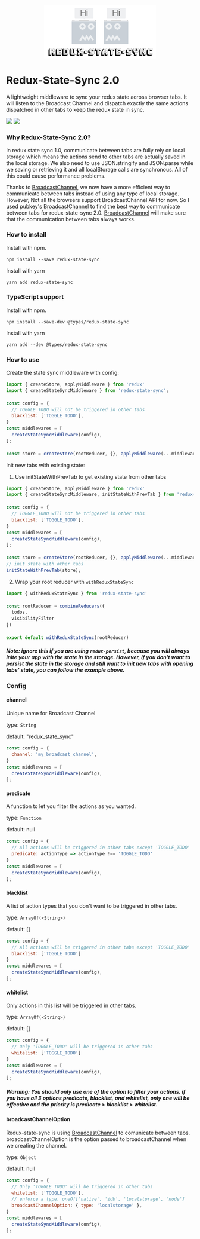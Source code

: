 <p align="center">
  <a href="https://github.com/AOHUA/redux-state-sync">
    <img src="./logo.png" width="300px" />
  </a>
</p>

# Redux-State-Sync 2.0

A lightweight middleware to sync your redux state across browser tabs. It will listen to the Broadcast Channel and dispatch exactly the same actions dispatched in other tabs to keep the redux state in sync.


[<img src="https://img.shields.io/travis/AOHUA/redux-state-sync.svg">](https://travis-ci.org/AOHUA/redux-state-sync)
[<img src="https://img.shields.io/npm/dm/redux-state-sync.svg">](https://www.npmjs.com/package/redux-state-sync)

### Why Redux-State-Sync 2.0?
In redux state sync 1.0, communicate between tabs are fully rely on local storage which means the actions send to other tabs are actually saved in the local storage. We also need to use JSON.stringify and JSON.parse while we saving or retrieving it and all localStorage calls are synchronous. All of this could cause performance problems.

Thanks to [BroadcastChannel](https://developer.mozilla.org/en-US/docs/Web/API/Broadcast_Channel_API), we now have a more efficient way to communicate between tabs instead of using any type of local storage. However, Not all the browsers support BroadcastChannel API for now. So I used pubkey's [BroadcastChannel](https://github.com/pubkey/broadcast-channel) to find the best way to communicate between tabs for redux-state-sync 2.0. [BroadcastChannel](https://github.com/pubkey/broadcast-channel) will make sure that the communication between tabs always works.

### How to install

Install with npm.

```
npm install --save redux-state-sync
```
Install with yarn
```
yarn add redux-state-sync
```

### TypeScript support
Install with npm.

```
npm install --save-dev @types/redux-state-sync
```
Install with yarn
```
yarn add --dev @types/redux-state-sync
```


### How to use

Create the state sync middleware with config:


```javascript
import { createStore, applyMiddleware } from 'redux'
import { createStateSyncMiddleware } from 'redux-state-sync';

const config = {
  // TOGGLE_TODO will not be triggered in other tabs
  blacklist: ['TOGGLE_TODO'],
}
const middlewares = [
  createStateSyncMiddleware(config),
];
 
const store = createStore(rootReducer, {}, applyMiddleware(...middlewares));
```

Init new tabs with existing state:

1. Use initStateWithPrevTab to get existing state from other tabs
```javascript
import { createStore, applyMiddleware } from 'redux'
import { createStateSyncMiddleware, initStateWithPrevTab } from 'redux-state-sync';

const config = {
  // TOGGLE_TODO will not be triggered in other tabs
  blacklist: ['TOGGLE_TODO'],
}
const middlewares = [
  createStateSyncMiddleware(config),
];
 
const store = createStore(rootReducer, {}, applyMiddleware(...middlewares));
// init state with other tabs
initStateWithPrevTab(store);
```
2. Wrap your root reducer with `withReduxStateSync`
```javascript
import { withReduxStateSync } from 'redux-state-sync'
 
const rootReducer = combineReducers({
  todos,
  visibilityFilter
})

export default withReduxStateSync(rootReducer)
```

##### Note: ignore this if you are using `redux-persist`, because you will always inite your app with the state in the storage. However, if you don't want to persist the state in the storage and still want to init new tabs with opening tabs' state, you can follow the example above.

### Config
#### channel
Unique name for Broadcast Channel

type: `String`

default: "redux_state_sync"

```javascript
const config = {
  channel: 'my_broadcast_channel',
}
const middlewares = [
  createStateSyncMiddleware(config),
];
```
#### predicate
A function to let you filter the actions as you wanted.

type: `Function`

default: null

```javascript
const config = {
  // All actions will be triggered in other tabs except 'TOGGLE_TODO'
  predicate: actionType => actionType !== 'TOGGLE_TODO'
}
const middlewares = [
  createStateSyncMiddleware(config),
];
```
#### blacklist
A list of action types that you don't want to be triggered in other tabs.

type: `ArrayOf(<String>)`

default: []

```javascript
const config = {
  // All actions will be triggered in other tabs except 'TOGGLE_TODO'
  blacklist: ['TOGGLE_TODO']
}
const middlewares = [
  createStateSyncMiddleware(config),
];
```
#### whitelist
Only actions in this list will be triggered in other tabs.

type: `ArrayOf(<String>)`

default: []

```javascript
const config = {
  // Only 'TOGGLE_TODO' will be triggered in other tabs
  whitelist: ['TOGGLE_TODO']
}
const middlewares = [
  createStateSyncMiddleware(config),
];
```
##### Warning: You should only use one of the option to filter your actions. if you have all 3 options predicate, blacklist, and whitelist, only one will be effective and the priority is predicate > blacklist > whitelist.

#### broadcastChannelOption
Redux-state-sync is using [BroadcastChannel](https://github.com/pubkey/broadcast-channel) to comunicate between tabs. broadcastChannelOption is the option passed to broadcastChannel when we creating the channel.

type: `Object`

default: null
```javascript
const config = {
  // Only 'TOGGLE_TODO' will be triggered in other tabs
  whitelist: ['TOGGLE_TODO'],
  // enforce a type, oneOf['native', 'idb', 'localstorage', 'node']
  broadcastChannelOption: { type: 'localstorage' },
}
const middlewares = [
  createStateSyncMiddleware(config),
];
```
